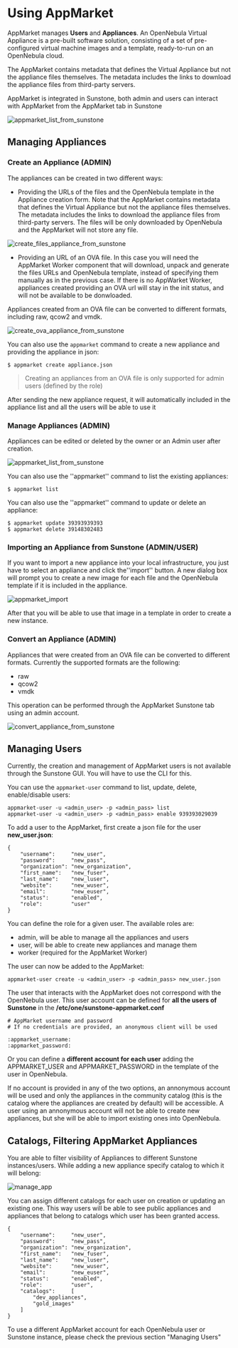 Using AppMarket
===============

AppMarket manages **Users** and **Appliances**. An OpenNebula Virtual Appliance is a pre-built software solution, consisting of a set of pre-configured virtual machine images and a template, ready-to-run on an OpenNebula cloud.

The AppMarket contains metadata that defines the Virtual Appliance but not the appliance files themselves. The metadata includes the links to download the appliance files from third-party servers.

AppMarket is integrated in Sunstone, both admin and users can interact with AppMarket from the AppMarket tab in Sunstone

![appmarket_list_from_sunstone](images/list_appliance_from_sunstone.png)


Managing Appliances
-------------------

### Create an Appliance (ADMIN)

The appliances can be created in two different ways:

* Providing the URLs of the files and the OpenNebula template in the Appliance creation form. Note that the AppMarket contains metadata that defines the Virtual Appliance but not the appliance files themselves. The metadata includes the links to download the appliance files from third-party servers. The files will be only downloaded by OpenNebula and the AppMarket will not store any file.

![create_files_appliance_from_sunstone](images/create_files_appliance_from_sunstone.png)

* Providing an URL of an OVA file. In this case you will need the AppMarket Worker component that will download, unpack and generate the files URLs and OpenNebula template, instead of specifying them manually as in the previous case. If there is no AppWarket Worker, appliances created providing an OVA url will stay in the init status, and will not be available to be donwloaded.

Appliances created from an OVA file can be converted to different formats, including raw, qcow2 and vmdk.

![create_ova_appliance_from_sunstone](images/create_ova_appliance_from_sunstone.png)

You can also use the `appmarket` command to create a new appliance and providing the appliance in json:
```
$ appmarket create appliance.json
```

> Creating an appliances from an OVA file is only supported for admin users (defined by the role)

After sending the new appliance request, it will automatically included in the appliance list and all the users will be able to use it


### Manage Appliances (ADMIN)

Appliances can be edited or deleted by the owner or an Admin user after creation.

![appmarket_list_from_sunstone](images/list_appliance_from_sunstone.png)

You can also use the ''appmarket'' command to list the existing appliances:
```
$ appmarket list
```

You can also use the ''appmarket'' command to update or delete an appliance:
```
$ appmarket update 39393939393
$ appmarket delete 39148302483
```

### Importing an Appliance from Sunstone (ADMIN/USER)

If you want to import a new appliance into your local infrastructure, you just have to select an appliance and click the''import'' button. A new dialog box will prompt you to create a new image for each file and the OpenNebula template if it is included in the appliance.

![appmarket_import](images/import_appliance_from_sunstone.png)

After that you will be able to use that image in a template in order to create a new instance.


### Convert an Appliance (ADMIN)

Appliances that were created from an OVA file can be converted to different formats. Currently the supported formats are the following:

* raw
* qcow2
* vmdk

This operation can be performed through the AppMarket Sunstone tab using an admin account.

![convert_appliance_from_sunstone](images/convert_appliance_from_sunstone.png)


Managing Users
--------------

Currently, the creation and management of AppMarket users is not available through the Sunstone GUI. You will have to use the CLI for this.

You can use the `appmarket-user` command to list, update, delete, enable/disable users:

    appmarket-user -u <admin_user> -p <admin_pass> list
    appmarket-user -u <admin_user> -p <admin_pass> enable 939393029039


To add a user to the AppMarket, first create a json file for the user **new_user.json**:

    {
        "username":     "new_user",
        "password":     "new_pass",
        "organization": "new_organization",
        "first_name":   "new_fuser",
        "last_name":    "new_luser",
        "website":      "new_wuser",
        "email":        "new_euser",
        "status":       "enabled",
        "role":         "user"
    }

You can  define the role for a given user. The available roles are:

* admin, will be able to manage all the appliances and users
* user, will be able to create new appliances and manage them
* worker (required for the AppMarket Worker)

The user can now be added to the AppMarket:

    appmarket-user create -u <admin_user> -p <admin_pass> new_user.json

The user that interacts with the AppMarket does not correspond with the OpenNebula user. This user account can be defined for **all the users of Sunstone** in the **/etc/one/sunstone-appmarket.conf**

    # AppMarket username and password
    # If no credentials are provided, an anonymous client will be used

    :appmarket_username:
    :appmarket_password:

Or you can define a **different account for each user** adding the APPMARKET_USER and APPMARKET_PASSWORD in the template of the user in OpenNebula.

If no account is provided in any of the two options, an annonymous account will be used and only the appliances in the community catalog (this is the catalog where the appliances are created by default) will be accessible. A user using an annonymous account will not be able to create new appliances, but she will be able to import existing ones into OpenNebula.



Catalogs, Filtering AppMarket Appliances
----------------------------------------------
You are able to filter visibility of Appliances to different Sunstone instances/users. While adding a new appliance specify catalog to which it will belong:

![manage_app](images/appmarket_appliance_catalog.png)

You can assign different catalogs for each user on creation or updating an existing one. This way users will be able to see public appliances and appliances that belong to catalogs which user has been granted access.

    {
        "username":     "new_user",
        "password":     "new_pass",
        "organization": "new_organization",
        "first_name":   "new_fuser",
        "last_name":    "new_luser",
        "website":      "new_wuser",
        "email":        "new_euser",
        "status":       "enabled",
        "role":         "user",
        "catalogs":     [
            "dev_appliances",
            "gold_images"
        ]
    }

To use a different AppMarket account for each OpenNebula user or Sunstone instance, please check the previous section "Managing Users"

